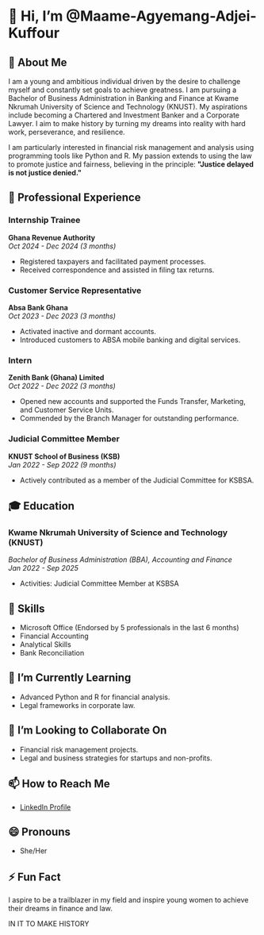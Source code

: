 # 👋 Hi, I’m @Maame-Agyemang-Adjei-Kuffour

## 🌟 About Me
I am a young and ambitious individual driven by the desire to challenge myself and constantly set goals to achieve greatness. I am pursuing a Bachelor of Business Administration in Banking and Finance at Kwame Nkrumah University of Science and Technology (KNUST). My aspirations include becoming a Chartered and Investment Banker and a Corporate Lawyer. I aim to make history by turning my dreams into reality with hard work, perseverance, and resilience.

I am particularly interested in financial risk management and analysis using programming tools like Python and R. My passion extends to using the law to promote justice and fairness, believing in the principle: **"Justice delayed is not justice denied."**

## 💼 Professional Experience

### **Internship Trainee**  
**Ghana Revenue Authority**  
*Oct 2024 - Dec 2024 (3 months)*  
- Registered taxpayers and facilitated payment processes.  
- Received correspondence and assisted in filing tax returns.  

### **Customer Service Representative**  
**Absa Bank Ghana**  
*Oct 2023 - Dec 2023 (3 months)*  
- Activated inactive and dormant accounts.  
- Introduced customers to ABSA mobile banking and digital services.  

### **Intern**  
**Zenith Bank (Ghana) Limited**  
*Oct 2022 - Dec 2022 (3 months)*  
- Opened new accounts and supported the Funds Transfer, Marketing, and Customer Service Units.  
- Commended by the Branch Manager for outstanding performance.  

### **Judicial Committee Member**  
**KNUST School of Business (KSB)**  
*Jan 2022 - Sep 2022 (9 months)*  
- Actively contributed as a member of the Judicial Committee for KSBSA.  

## 🎓 Education

### **Kwame Nkrumah University of Science and Technology (KNUST)**  
*Bachelor of Business Administration (BBA), Accounting and Finance*  
*Jan 2022 - Sep 2025*  
- Activities: Judicial Committee Member at KSBSA  

## 📜 Skills
- Microsoft Office (Endorsed by 5 professionals in the last 6 months)  
- Financial Accounting  
- Analytical Skills  
- Bank Reconciliation  

## 🌱 I’m Currently Learning
- Advanced Python and R for financial analysis.  
- Legal frameworks in corporate law.

## 💞️ I’m Looking to Collaborate On
- Financial risk management projects.  
- Legal and business strategies for startups and non-profits.

## 📫 How to Reach Me
- [LinkedIn Profile]([https://www.linkedin.com/in/maame-agyemang-adjei-kuffour](https://www.linkedin.com/in/maame-agyemang-adjei-kuffour-a88237153/))

## 😄 Pronouns
- She/Her

## ⚡ Fun Fact
I aspire to be a trailblazer in my field and inspire young women to achieve their dreams in finance and law.

IN IT TO MAKE HISTORY
